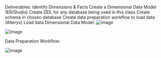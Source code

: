 
Deliverables:
Identify Dimensions & Facts
Create a Dimensional Data Model (ER/Studio)
Create DDL for any database being used in this class
Create schema in chosen database
Create data preparation workflow to load data (Alteryx)
Load data
Dimensional Data Model:
![image](https://github.com/harshadaabagal/DataWarehousingAndBusinessIntelligence/assets/43906676/9462093f-d734-4042-ae52-00d89b25df77)



![image](https://github.com/harshadaabagal/DataWarehousingAndBusinessIntelligence/assets/43906676/dcfa48f8-06b5-4bae-9116-cc65cbf846c5)



Data Preparation Workflow:


![image](https://github.com/harshadaabagal/DataWarehousingAndBusinessIntelligence/assets/43906676/c33ba63e-8b1b-4ff3-9d8f-b9c44f376308)

